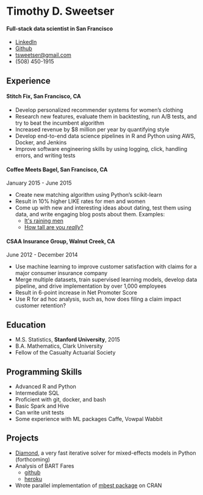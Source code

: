 # Timothy D. Sweetser
#### Full-stack data scientist in San Francisco

* [LinkedIn](https://www.linkedin.com/in/timothysweetser/)
* [Github](https://github.com/hacktuarial)
* tsweetser@gmail.com
* (508) 450-1915


## Experience
#### Stitch Fix, San Francisco, CA
* Develop personalized recommender systems for women’s clothing
* Research new features, evaluate them in backtesting, run A/B tests, and try to beat the incumbent algorithm
* Increased revenue by $8 million per year by quantifying style
* Develop end-to-end data science pipelines in R and Python using AWS, Docker, and Jenkins
* Improve software engineering skills by using logging, click, handling errors, and writing tests


#### Coffee Meets Bagel, San Francisco, CA
January 2015 - June 2015

* Create new matching algorithm using Python’s scikit-learn
* Result in 10% higher LIKE rates for men and women
* Come up with new and interesting ideas about dating, test them using data, and write engaging blog posts about them. Examples:
	* [It's raining men](https://coffeemeetsbagel.com/blog/index.php/dating-statistics/raining-men/)
	* [How tall are you _really_?](https://coffeemeetsbagel.com/blog/index.php/dating-statistics/how-tall-are-you-really/)

#### CSAA Insurance Group, Walnut Creek, CA
June 2012 - December 2014

* Use machine learning to improve customer satisfaction with claims for a major consumer insurance company
* Merge multiple datasets, train supervised learning models, develop data pipeline, and drive implementation by over 1,000 employees
* Result in 6-point increase in Net Promoter Score
* Use R for ad hoc analysis, such as, how does filing a claim impact customer retention?


## Education
* M.S. Statistics, **Stanford University**, 2015
* B.A. Mathematics, Clark University
* Fellow of the Casualty Actuarial Society

## Programming Skills
* Advanced R and Python
* Intermediate SQL
* Proficient with git, docker, and bash
* Basic Spark and Hive
* Can write unit tests
* Some experience with ML packages Caffe, Vowpal Wabbit

## Projects
* [Diamond](https://github.com/stitchfix/diamond), a very fast iterative solver for mixed-effects models in Python (forthcoming)
* Analysis of BART Fares
	* [github](https://github.com/hacktuarial/BART) 
	* [heroku](https://bart-fares.herokuapp.com/)
* Wrote parallel implementation of [mbest package](https://github.com/patperry/r-mbest) on CRAN